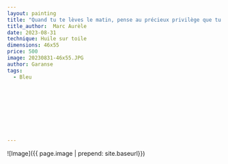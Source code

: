 ```yaml
---
layout: painting
title: "Quand tu te lèves le matin, pense au précieux privilège que tu as d'être vivant, de respirer, de penser, de toucher et d'aimer."  
title_author:  Marc Aurèle                                                            
date: 2023-08-31
technique: Huile sur toile 
dimensions: 46x55
price: 500
image: 20230831-46x55.JPG
author: Garanse
tags:
  - Bleu
  
  
  
  
  
  
  
  
  
---
```

![Image]({{ page.image | prepend: site.baseurl}})

